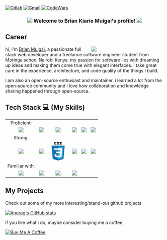 [![Gitlab](https://img.shields.io/badge/Gitlab%20-blue?style=flat&logo=Gitlab&logoColor=white)](https://gitlab.com/brianmuigai96)
[![Gmail](https://img.shields.io/badge/-muigaibrian@gmail.com-d14836?style=flat&logo=Gmail&logoColor=white&link=mailto:muigaibrian.com)](mailto:muigaibrian@gmail.com)
[![CodeWars](https://img.shields.io/badge/CodeWars%20-brightgreen.svg)](https://www.codewars.com/users/brianmuigai96)

<h3 align="center">
<img src="https://media.giphy.com/media/hvRJCLFzcasrR4ia7z/giphy.gif" width="28">
Welcome to Brian Kiarie Muigai's profile! <img src="https://media.giphy.com/media/12oufCB0MyZ1Go/giphy.gif" width="50">
</h3>

## Career

<img align='right' src="https://media.giphy.com/media/WFZvB7VIXBgiz3oDXE/giphy.gif" width="230">

hi, i'm [Brian Muigai](https://website/), a passionate full stack web developer and a freelance software engineer student from Moringa school Nairobi Kenya. my passion for software lies with dreaming up ideas and making them come true with elegant interfaces. i take great care in the experience, architecture, and code quality of the things I build.

i am also an open-source enthusiast and maintainer. i learned a lot from the open-source community and i love how collaboration and knowledge sharing happened through open-source.








## Tech Stack :computer: (My Skills)

<table>
<tr>
  <td align='center'>
        Proficient:
    </td>
</tr>
<tr>
    <td align='center'>
        <img src="https://www.vectorlogo.zone/logos/android/android-ar21.svg">
    </td>
    <td align='center'>
        <img src="https://www.vectorlogo.zone/logos/kotlinlang/kotlinlang-ar21.svg">
    </td>
      <td align='center'>
        <img src="https://www.vectorlogo.zone/logos/java/java-ar21.svg">
    </td>
     <td align='center'>
        <img src="https://www.vectorlogo.zone/logos/w3c_xml/w3c_xml-ar21.svg">
    </td>
    <td align='center'>
        <img src="https://www.vectorlogo.zone/logos/git-scm/git-scm-ar21.svg">
    </td>
      <td align='center'>
        <img src="https://www.vectorlogo.zone/logos/gitlab/gitlab-ar21.svg">
    </td>
</tr>
<tr>
   <td align='center'>
        Strong:
    </td>
</tr>
<tr>
    <td align='center'>
        <img src="https://www.vectorlogo.zone/logos/w3_html5/w3_html5-ar21.svg">
    </td>
    <td align='center'>
        <img src="https://raw.githubusercontent.com/detain/svg-logos/780f25886640cef088af994181646db2f6b1a3f8/svg/javascript.svg" width="60">
    </td>
    <td align='center'>
        <img src="https://raw.githubusercontent.com/devicons/devicon/0d6c64dbbf311879f7d563bfc3ccf559f9ed111c/icons/css3/css3-original-wordmark.svg" width="60">
    </td>
    <td align='center'>
        <img src="https://www.vectorlogo.zone/logos/json/json-ar21.svg">
    </td>
    <td align='center'>
        <img src="https://www.vectorlogo.zone/logos/gradle/gradle-ar21.svg">
    </td>
    <td align='center'>
        <img src="https://www.vectorlogo.zone/logos/getpostman/getpostman-ar21.svg">
    </td>
</tr>
 <tr>
   <td align='center'>
        Familiar with:
    </td>
</tr>
<tr>
    <td align='center'>
        <img src="https://www.vectorlogo.zone/logos/linux/linux-ar21.svg">
    </td>
   <td align='center'>
        <img src="https://www.vectorlogo.zone/logos/gnu/gnu-ar21.svg">
    </td>
    <td align='center'>
        <img src="https://www.vectorlogo.zone/logos/angular/angular-ar21.svg">
    </td>
    <td align='center'>
        <img src="https://raw.githubusercontent.com/detain/svg-logos/780f25886640cef088af994181646db2f6b1a3f8/svg/terminal-1.svg" width="60">
    </td>
    
</tr>
</table>

## My Projects

Check out some of my more interesting/stand-out github projects

[![Anurag's GitHub stats](https://github-readme-stats.vercel.app/api?username=brianmuigai96)](https://github.com/brianmuigai96/github-readme-stats)


if you like what i do, maybe consider buying me a coffee

<a href="https://www.buymeacoffee.com/brianmuigai96" target="_blank"><img src="https://cdn.buymeacoffee.com/buttons/v2/default-red.png" alt="Buy Me A Coffee" width="150" ></a>
